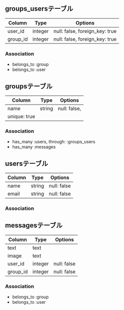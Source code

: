 
## groups_usersテーブル

|Column|Type|Options|
|------|----|-------|
|user_id|integer|null: false, foreign_key: true|
|group_id|integer|null: false, foreign_key: true|

### Association
- belongs_to :group
- belongs_to :user

## groupsテーブル

|Column|Type|Options|
|------|----|-------|
|name|string|null: false,
unique: true|

### Association
- has_many  :users,  through:  :groups_users
- has_many :messages

## usersテーブル

|Column|Type|Options|
|------|----|-------|
|name|string|null: false|
|email|string|null: false|

### Association

## messagesテーブル

|Column|Type|Options|
|------|----|-------|
|text|text||
|image|text||
|user_id|integer|null: false|
|group_id|integer|null: false|

### Association
- belongs_to :group
- belongs_to :user